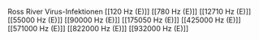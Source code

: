Ross River Virus-Infektionen
[[120 Hz (E)]]
[[780 Hz (E)]]
[[12710 Hz (E)]]
[[55000 Hz (E)]]
[[90000 Hz (E)]]
[[175050 Hz (E)]]
[[425000 Hz (E)]]
[[571000 Hz (E)]]
[[822000 Hz (E)]]
[[932000 Hz (E)]]